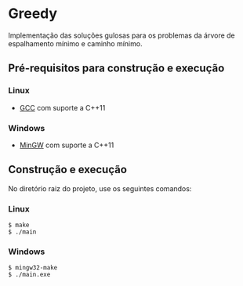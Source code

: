 # Greedy
Implementação das soluções gulosas para os problemas da árvore de espalhamento mínimo e caminho mínimo.

## Pré-requisitos para construção e execução

### Linux
* [GCC](https://gcc.gnu.org/) com suporte a C++11

### Windows
* [MinGW](http://www.mingw.org/) com suporte a C++11

## Construção e execução

No diretório raiz do projeto, use os seguintes comandos:

### Linux

``` shell
$ make
$ ./main
```

### Windows

``` shell
$ mingw32-make
$ ./main.exe
```
